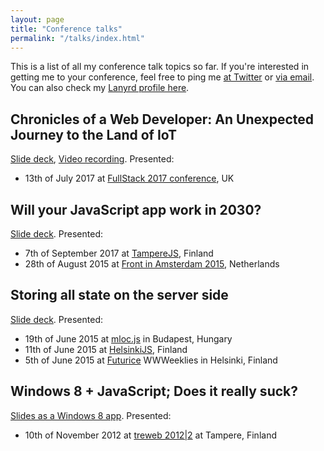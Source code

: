 ```yaml
---
layout: page
title: "Conference talks"
permalink: "/talks/index.html"
---
```


This is a list of all my conference talk topics so far. If you're interested in getting me to your conference, feel free to ping me [at Twitter](https://twitter.com/kaplas) or [via email](mailto:contact.dp@palvelu.kaplas.fi). You can also check my [Lanyrd profile here](http://lanyrd.com/profile/kaplas/).

## Chronicles of a Web Developer: An Unexpected Journey to the Land of IoT

[Slide deck](https://speakerdeck.com/kaplas/chronicles-of-a-web-developer-an-unexpected-journey-to-the-land-of-iot),
[Video recording](https://skillsmatter.com/skillscasts/10273-chronicles-of-a-web-developer-an-unexpected-journey-to-the-land-of-iot).
Presented:

* 13th of July 2017 at [FullStack 2017 conference](https://skillsmatter.com/conferences/8264-fullstack-2017-the-conference-on-javascript-node-and-internet-of-things), UK

## Will your JavaScript app work in 2030?

[Slide deck](https://speakerdeck.com/kaplas/will-your-javascript-app-work-in-2030). Presented:

* 7th of September 2017 at [TampereJS](https://meetabit.com/events/tamperejs-sep-2017), Finland
* 28th of August 2015 at [Front in Amsterdam 2015](http://frontinamsterdam.nl/), Netherlands

## Storing all state on the server side

[Slide deck](https://speakerdeck.com/kaplas/storing-all-state-on-the-server-side). Presented:

* 19th of June 2015 at [mloc.js](http://mloc-js.com/2015/) in Budapest, Hungary
* 11th of June 2015 at [HelsinkiJS](https://twitter.com/helsinkijs), Finland
* 5th of June 2015 at [Futurice](http://futurice.com/) WWWeeklies in Helsinki, Finland

## Windows 8 + JavaScript; Does it really suck?

[Slides as a Windows 8 app](https://github.com/kaplas/win8-js-presentation). Presented:

* 10th of November 2012 at [treweb 2012\|2](http://treweb.net/) at Tampere, Finland
